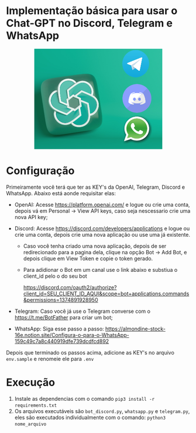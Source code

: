# Implementação básica para usar o Chat-GPT no Discord, Telegram e WhatsApp

<div align="center">
  <img src="./assets/init.png" width="350px">
</div>

# Configuração

Primeiramente você terá que ter as KEY's da OpenAI, Telegram, Discord e WhatsApp. Abaixo está aonde requisitar elas:

- OpenAI: Acesse https://platform.openai.com/ e logue ou crie uma conta, depois vá em Personal -> View API keys, caso seja nescessario crie uma nova API key;
- Discord: Acesse https://discord.com/developers/applications e logue ou crie uma conta, depois crie uma nova aplicação ou use uma já existente.

  - Caso você tenha criado uma nova aplicação, depois de ser redirecionado para a pagina dela, clique na opção Bot -> Add Bot, e depois clique em View Token e copie o token gerado.
  - Para adidionar o Bot em um canal use o link abaixo e substiua o client_id pelo o do seu bot

    https://discord.com/oauth2/authorize?client_id=SEU_CLIENT_ID_AQUI&scope=bot+applications.commands&permissions=1374891928950

- Telegram: Caso você já use o Telegram converse com o https://t.me/BotFather para criar um bot;
- WhatsApp: Siga esse passo a passo: https://almondine-stock-16e.notion.site/Configura-o-para-o-WhatsApp-159c49c7a8c440919dfe739dcdfcd892

Depois que terminado os passos acima, adicione as KEY's no arquivo `env.sample` e renomeie ele para `.env`

# Execução

1. Instale as dependencias com o comando `pip3 install -r requirements.txt`
2. Os arquivos executáveis são `bot_discord.py`, `whatsapp.py` e `telegram.py`, eles são executados individualmente com o comando: `python3 nome_arquivo`
